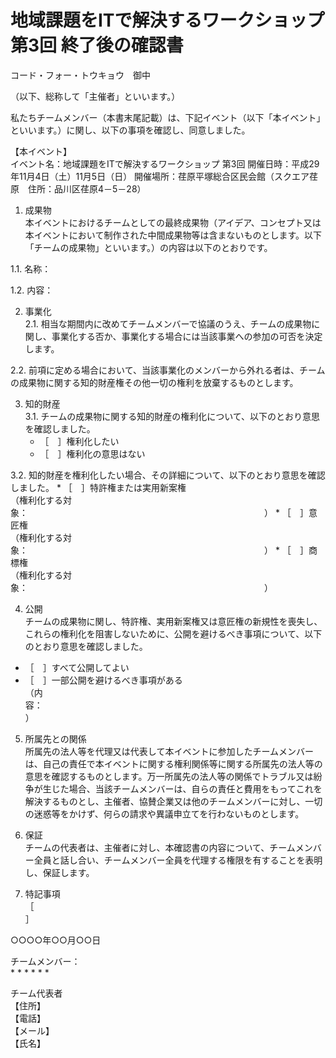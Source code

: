 # 地域課題をITで解決するワークショップ第3回 終了後の確認書

コード・フォー・トウキョウ　御中

（以下、総称して「主催者」といいます。）

私たちチームメンバー（本書末尾記載）は、下記イベント（以下「本イベント」といいます。）に関し、以下の事項を確認し、同意しました。

【本イベント】  
イベント名：地域課題をITで解決するワークショップ 第3回
開催日時：平成29年11月4日（土）11月5日（日）
開催場所：荏原平塚総合区民会館（スクエア荏原　住所：品川区荏原4－5－28）

1. 成果物  
本イベントにおけるチームとしての最終成果物（アイデア、コンセプト又は本イベントにおいて制作された中間成果物等は含まないものとします。以下「チームの成果物」といいます。）の内容は以下のとおりです。

  1.1. 名称：

  1.2. 内容：

2.	事業化  
  2.1. 相当な期間内に改めてチームメンバーで協議のうえ、チームの成果物に関し、事業化する否か、事業化する場合には当該事業への参加の可否を決定します。

  2.2. 前項に定める場合において、当該事業化のメンバーから外れる者は、チームの成果物に関する知的財産権その他一切の権利を放棄するものとします。

3. 知的財産  
  3.1. チームの成果物に関する知的財産の権利化について、以下のとおり意思を確認しました。
    * ［　］権利化したい  
    * ［　］権利化の意思はない

  3.2. 知的財産を権利化したい場合、その詳細について、以下のとおり意思を確認しました。
    *	［　］特許権または実用新案権  
    （権利化する対象：　　　　　　　　　　　　　　　　　　　　　　　　　　　）
    *	［　］意匠権  
    （権利化する対象：　　　　　　　　　　　　　　　　　　　　　　　　　　　）
    *	［　］商標権  
    （権利化する対象：　　　　　　　　　　　　　　　　　　　　　　　　　　　）

4. 公開  
チームの成果物に関し、特許権、実用新案権又は意匠権の新規性を喪失し、これらの権利化を阻害しないために、公開を避けるべき事項について、以下のとおり意思を確認しました。
  * ［　］すべて公開してよい
  * ［　］一部公開を避けるべき事項がある  
（内容：　　　　　　　　　　　　　　　　　　　　　　　　　　　　　　　　）

5. 所属先との関係  
所属先の法人等を代理又は代表して本イベントに参加したチームメンバーは、自己の責任で本イベントに関する権利関係等に関する所属先の法人等の意思を確認するものとします。万一所属先の法人等の関係でトラブル又は紛争が生じた場合、当該チームメンバーは、自らの責任と費用をもってこれを解決するものとし、主催者、協賛企業又は他のチームメンバーに対し、一切の迷惑等をかけず、何らの請求や異議申立てを行わないものとします。

6. 保証  
チームの代表者は、主催者に対し、本確認書の内容について、チームメンバー全員と話し合い、チームメンバー全員を代理する権限を有することを表明し、保証します。

7. 特記事項  
［　　　　　　　　　　　　　　　　　　　　　　　　　　　　　　　　　　　　　］

○○○○年○○月○○日

チームメンバー：  
  * 
  * 
  * 
  * 
  * 
  * 

チーム代表者  
【住所】  
【電話】  
【メール】  
【氏名】　　　　　　　　　　　　　　　　　
